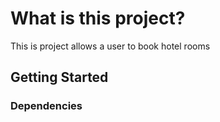# What is this project?
This is project allows a user to book hotel rooms

## Getting Started

### Dependencies